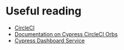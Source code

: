# Useful reading

- [CircleCI](https://circleci.com/)
- [Documentation on Cypress CircleCI Orbs](https://docs.cypress.io/guides/guides/continuous-integration.html#Example-CircleCI-Orb)
- [Cypress Dashboard Service](https://dashboard.cypress.io/)
